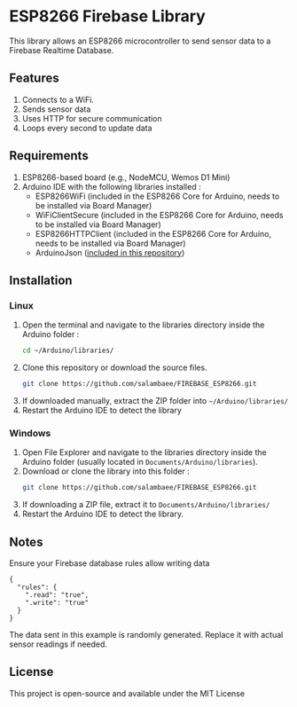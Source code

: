 # ESP8266 Firebase Library
This library allows an ESP8266 microcontroller to send sensor data to a Firebase Realtime Database.

## Features
1. Connects to a WiFi.
2. Sends sensor data
3. Uses HTTP for secure communication
4. Loops every second to update data

## Requirements
1. ESP8266-based board (e.g., NodeMCU, Wemos D1 Mini)
2. Arduino IDE with the following libraries installed :
   * ESP8266WiFi (included in the ESP8266 Core for Arduino, needs to be installed via Board Manager)
   * WiFiClientSecure (included in the ESP8266 Core for Arduino, needs to be installed via Board Manager)
   * ESP8266HTTPClient (included in the ESP8266 Core for Arduino, needs to be installed via Board Manager)
   * ArduinoJson ([included in this repository](https://docs.arduino.cc/libraries/arduinojson/))

## Installation
### Linux
1. Open the terminal and navigate to the libraries directory inside the Arduino folder :
   ```bash
   cd ~/Arduino/libraries/
2. Clone this repository or download the source files.
   ```bash
   git clone https://github.com/salambaee/FIREBASE_ESP8266.git
3. If downloaded manually, extract the ZIP folder into `~/Arduino/libraries/`
4. Restart the Arduino IDE to detect the library

### Windows
1. Open File Explorer and navigate to the libraries directory inside the Arduino folder (usually located in `Documents/Arduino/libraries`).
2. Download or clone the library into this folder :
   ```bash
   git clone https://github.com/salambaee/FIREBASE_ESP8266.git
3. If downloading a ZIP file, extract it to `Documents/Arduino/libraries/`
4. Restart the Arduino IDE to detect the library.

## Notes
Ensure your Firebase database rules allow writing data
```
{
  "rules": {
    ".read": "true",
    ".write": "true"
  }
}
```
The data sent in this example is randomly generated. Replace it with actual sensor readings if needed.

## License
This project is open-source and available under the MIT License
